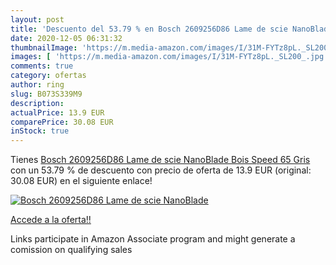 ```yaml
---
layout: post
title: 'Descuento del 53.79 % en Bosch 2609256D86 Lame de scie NanoBlade '
date: 2020-12-05 06:31:32
thumbnailImage: 'https://m.media-amazon.com/images/I/31M-FYTz8pL._SL200_.jpg'
images: [ 'https://m.media-amazon.com/images/I/31M-FYTz8pL._SL200_.jpg' ]
comments: true
category: ofertas
author: ring
slug: B073S339M9
description:
actualPrice: 13.9 EUR
comparePrice: 30.08 EUR
inStock: true
---
```


Tienes [Bosch 2609256D86 Lame de scie NanoBlade Bois Speed 65  Gris](https://www.amazon.fr/dp/B073S339M9/?tag=tolees0d-21) con un 53.79 % de descuento con precio de oferta de 13.9 EUR (original: 30.08 EUR) en el siguiente enlace!

[![Bosch 2609256D86 Lame de scie NanoBlade ](https://m.media-amazon.com/images/I/31M-FYTz8pL._SL200_.jpg)](https://www.amazon.fr/dp/B073S339M9/?tag=tolees0d-21)

[Accede a la oferta!!](https://www.amazon.fr/dp/B073S339M9/?tag=tolees0d-21)

Links participate in Amazon Associate program and might generate a comission on qualifying sales


